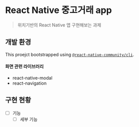 # React Native 중고거래 app

> 위치기반의 React Native 앱 구현해보는 과제
 
## 개발 환경

This proejct bootstrapped using [`@react-native-community/cli`](https://github.com/react-native-community/cli).

#### 화면 관련 라이브러리
 - react-native-modal
 - react-navigation

## 구현 현황
- [ ]  기능
    - [ ]  세부 기능
